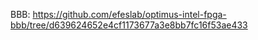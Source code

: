 BBB: https://github.com/efeslab/optimus-intel-fpga-bbb/tree/d639624652e4cf1173677a3e8bb7fc16f53ae433
